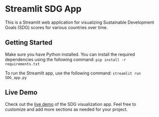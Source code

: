 # Streamlit SDG App
This is a Streamlit web application for visualizing Sustainable Development Goals (SDG) scores for various countries over time.
## Getting Started
Make sure you have Python installed. You can install the required dependencies using the following command:
```pip install -r requirements.txt```

To run the Streamlit app, use the following command: 
```streamlit run SDG_app.py```
## Live Demo
Check out the [live demo](https://sdgapp-dzeuacfw9dubappe8akphls.streamlit.app/) of the SDG visualization app.
Feel free to customize and add more sections as needed for your project.
